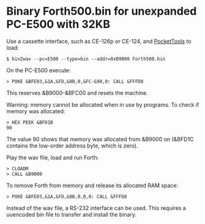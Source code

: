 # Binary Forth500.bin for unexpanded PC-E500 with 32KB

Use a cassette interface, such as CE-126p or CE-124, and
[PocketTools](https://www.peil-partner.de/ifhe.de/sharp/) to load:

    $ bin2wav --pc=E500 --type=bin --addr=0xB9000 Forth500.bin

On the PC-E500 execute:

    > POKE &BFE03,&1A,&FD,&0B,0,&FC-&90,0: CALL &FFFD8

This reserves &B9000-&BFC00 and resets the machine.

Warning: memory cannot be allocated when in use by programs.  To check if
memory was allocated:

    > HEX PEEK &BFD1B
    90

The value 90 shows that memory was allocated from &B9000 on (&BFD1C contains
the low-order address byte, which is zero).

Play the wav file, load and run Forth:

    > CLOADM
    > CALL &B9000

To remove Forth from memory and release its allocated RAM space:

    > POKE &BFE03,&1A,&FD,&0B,0,0,0: CALL &FFFD8

Instead of the wav file, a RS-232 interface can be used.  This requires a
uuencoded bin file to transfer and install the binary.
